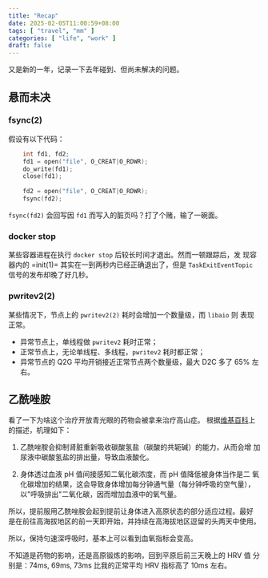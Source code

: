 ```yaml
---
title: "Recap"
date: 2025-02-05T11:00:59+08:00
tags: [ "travel", "mm" ]
categories: [ "life", "work" ]
draft: false
---
```


又是新的一年，记录一下去年碰到、但尚未解决的问题。

## 悬而未决

### fsync(2)

假设有以下代码：

```c
    int fd1, fd2;
	fd1 = open("file", O_CREAT|O_RDWR);
	do_write(fd1);
	close(fd1);
	
	fd2 = open("file", O_CREAT|O_RDWR);
	fsync(fd2);
```

`fsync(fd2)` 会回写因 `fd1` 而写入的脏页吗？打了个赌，输了一碗面。

### docker stop

某些容器进程在执行 `docker stop` 后较长时间才退出。然而一顿跟踪后，发
现容器内的 =init(1)= 其实在一到两秒内已经正确退出了，但是
`TaskExitEventTopic` 信号的发布却晚了好几秒。

### pwritev2(2)

某些情况下，节点上的 `pwritev2(2)` 耗时会增加一个数量级，而 `libaio` 则
表现正常。

- 异常节点上，单线程做 `pwritev2` 耗时正常；
- 正常节点上，无论单线程、多线程，`pwritev2` 耗时都正常；
- 异常节点的 Q2G 平均开销接近正常节点两个数量级，最大 D2C 多了 65% 左右。

## 乙酰唑胺

看了一下为啥这个治疗开放青光眼的药物会被拿来治疗高山症。
根据[维基百科](https://zh.wikipedia.org/zh-cn/%E4%B9%99%E9%85%B0%E5%94%91%E8%83%BA)上
的描述，机理如下：

1. 乙酰唑胺会抑制肾脏重新吸收碳酸氢盐（碳酸的共轭碱）的能力，从而会增
   加尿液中碳酸氢盐的排出量，导致血液酸化。

2. 身体透过血液 pH 值间接感知二氧化碳浓度，而 pH 值降低被身体当作是二
   氧化碳增加的结果，这会导致身体增加每分钟通气量（每分钟呼吸的空气量），
   以"呼吸排出"二氧化碳，因而增加血液中的氧气量。

所以，提前服用乙酰唑胺会起到提前让身体进入高原状态的部分适应过程。最好
是在前往高海拔地区的前一天即开始，并持续在高海拔地区逗留的头两天中使用。

所以，保持匀速深呼吸时，基本上可以看到血氧指标会变高。

不知道是药物的影响，还是高原锻炼的影响，回到平原后前三天晚上的 HRV 值
分别是：74ms, 69ms, 73ms 比我的正常平均 HRV 指标高了 10ms 左右。
